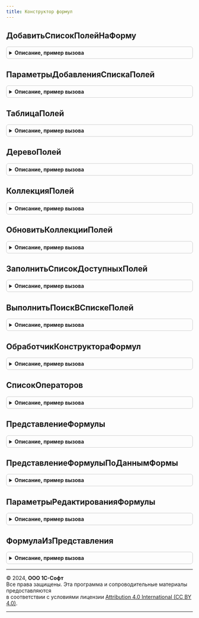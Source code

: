 ```yaml
---
title: Конструктор формул
---
```



## ДобавитьСписокПолейНаФорму
<details style="margin: 1em 0; padding: 0.5em; border: 1px solid #ccc; border-radius: 6px;">

<summary style="font-weight: bold; cursor: pointer;">Описание, пример вызова</summary>

```bsl

// Создает на форме иерархический список с заданным составом полей и строкой поиска.
// В качестве источника полей используется одна или несколько коллекций доступных полей компоновки данных.
// Для полей ссылочного типа имеется возможность разворачивания на неограниченное количество уровней.
// Для любого поля в списке, в том числе для полей простых типов, имеется возможность дополнения и переопределения
// списка дочерних полей.
//
// Параметры:
//  Форма - ФормаКлиентскогоПриложения - форма, в которой требуется добавить список.
//  Параметры - см. ПараметрыДобавленияСпискаПолей
//
Процедура ДобавитьСписокПолейНаФорму(Форма, Параметры) Экспорт
```

Пример вызова
```bsl
КонструкторФормул.ДобавитьСписокПолейНаФорму(Форма, Параметры) 
```
</details>

## ПараметрыДобавленияСпискаПолей
<details style="margin: 1em 0; padding: 0.5em; border: 1px solid #ccc; border-radius: 6px;">

<summary style="font-weight: bold; cursor: pointer;">Описание, пример вызова</summary>

```bsl

// Конструктор параметра Параметры процедуры ДобавитьСписокПолейНаФорму.
//
// Возвращаемое значение:
//  Структура:
//   * МестоРазмещенияСписка - ГруппаФормы
//                           - ТаблицаФормы
//                           - ФормаКлиентскогоПриложения
//   * ИспользоватьФоновыйПоиск - Булево
//   * КоличествоСимволовДляНачалаПоиска - Число
//   * ИмяСписка - Строка
//   * КоллекцииПолей - Массив из ДоступныеПоляКомпоновкиДанных
//   * МестоРазмещенияСтрокиПоиска - ГруппаФормы
//                                 - ТаблицаФормы
//                                 - ФормаКлиентскогоПриложения
//   * ПодсказкаВводаСтрокиПоиска - Строка
//   * ОбработчикиСписка - Структура
//   * ВключатьГруппыВПутьКДанным - Булево
//   * СкобкиИдентификаторов - Булево
//   * СкобкиПредставлений - Булево
//   * ИсточникиДоступныхПолей - ТаблицаЗначений - используется в случае, когда требуется изменить состав подчиненных
//                                                 полей у любого поля:
//     ** ИсточникДанных - Строка - описание поля в дереве полей, может быть в виде пути в дереве, либо в виде
//                                  имени объекта метаданных.
//                                  Источник может быть указан в виде шаблона, в котором символ "*" обозначает несколько
//                                  произвольных символов.
//                                  Например,
//                                  "*.Наименование" - добавить коллекцию дочерних полей к полям "Наименование",
//                                  "Справочник.Организации" - добавить коллекцию дочерних полей ко всем полям
//                                  типа Организации.
//     ** КоллекцияПолей - ДоступныеПоляКомпоновкиДанных - дочерние поля источника данных.
//     ** Замещать       - Булево - если Истина, то список подчиненных полей будет замещен, если Ложь - дополнен.
//   * ИспользоватьИдентификаторыДляФормул - Булево
//   * ИмяОсновногоИсточника - Строка - имя объекта метаданных источника полей.
//
Функция ПараметрыДобавленияСпискаПолей() Экспорт
```

Пример вызова
```bsl
Результат = КонструкторФормул.ПараметрыДобавленияСпискаПолей() 
```
</details>

## ТаблицаПолей
<details style="margin: 1em 0; padding: 0.5em; border: 1px solid #ccc; border-radius: 6px;">

<summary style="font-weight: bold; cursor: pointer;">Описание, пример вызова</summary>

```bsl

// Конструктор списка полей для процедуры ДобавитьСписокПолейНаФорму.
//
// Возвращаемое значение:
//  ТаблицаЗначений:
//   * Идентификатор - Строка
//   * Представление - Строка
//   * ТипЗначения   - ОписаниеТипов
//   * Картинка   - Строка
//   * Порядок       - Число
//
Функция ТаблицаПолей() Экспорт
```

Пример вызова
```bsl
Результат = КонструкторФормул.ТаблицаПолей() 
```
</details>

## ДеревоПолей
<details style="margin: 1em 0; padding: 0.5em; border: 1px solid #ccc; border-radius: 6px;">

<summary style="font-weight: bold; cursor: pointer;">Описание, пример вызова</summary>

```bsl

// Конструктор списка полей для процедуры ДобавитьСписокПолейНаФорму.
//
// Возвращаемое значение:
//  ДеревоЗначений:
//   * Идентификатор - Строка
//   * Представление - Строка
//   * ТипЗначения   - ОписаниеТипов
//   * ИмяКартинки   - Строка
//   * Порядок       - Число
//
Функция ДеревоПолей() Экспорт
```

Пример вызова
```bsl
Результат = КонструкторФормул.ДеревоПолей() 
```
</details>

## КоллекцияПолей
<details style="margin: 1em 0; padding: 0.5em; border: 1px solid #ccc; border-radius: 6px;">

<summary style="font-weight: bold; cursor: pointer;">Описание, пример вызова</summary>

```bsl

// Конструктор списка полей для процедуры ДобавитьСписокПолейНаФорму.
// Преобразует  исходную коллекцию полей в коллекцию доступных полей компоновки данных.
//
// Параметры:
//   ИсточникПолей   - см. ТаблицаПолей
//                   - ДеревоЗначений  - см. ДеревоПолей
//                   - СхемаКомпоновкиДанных - список полей будет взят из коллекции ДоступныеПоляОтбора
//                                             компоновщика настроек. Имя коллекции может быть переопределено
//                                             в параметре ИмяКоллекцииСКД.
//                   - Строка - адрес во временном хранилище значения вышеперечисленного типа.
//   ИмяКоллекцииСКД - Строка - имя коллекции полей в компоновщике настроек. Параметр необходимо использовать, если в
//                              параметре ИсточникПолей передана схема компоновки данных.
//                              Значение по умолчанию - ДоступныеПоляОтбора.
//
//  Возвращаемое значение:
//   ДоступныеПоляКомпоновкиДанных
//
Функция КоллекцияПолей(ИсточникПолей, Знач ИмяКоллекцииСКД = Неопределено) Экспорт
```

Пример вызова
```bsl
Результат = КонструкторФормул.КоллекцияПолей(ИсточникПолей, ИмяКоллекцииСКД);
```
</details>

## ОбновитьКоллекцииПолей
<details style="margin: 1em 0; padding: 0.5em; border: 1px solid #ccc; border-radius: 6px;">

<summary style="font-weight: bold; cursor: pointer;">Описание, пример вызова</summary>

```bsl

// Используется в случае изменения состава полей, выводимых подключаемом списке.
// Перезаполняет указанный список из переданной коллекции полей.
//
// Параметры:
//  Форма - ФормаКлиентскогоПриложения
//  КоллекцииПолей - Массив из ДоступныеПоляКомпоновкиДанных
//  ИмяСпискаПолей - Строка - имя списка на форме, в котором требуется обновление полей.
//
Процедура ОбновитьКоллекцииПолей(Форма, КоллекцииПолей, ИмяСпискаПолей = "ДоступныеПоля") Экспорт
```

Пример вызова
```bsl
КонструкторФормул.ОбновитьКоллекцииПолей(Форма, КоллекцииПолей, ИмяСпискаПолей);
```
</details>

## ЗаполнитьСписокДоступныхПолей
<details style="margin: 1em 0; padding: 0.5em; border: 1px solid #ccc; border-radius: 6px;">

<summary style="font-weight: bold; cursor: pointer;">Описание, пример вызова</summary>

```bsl

// Обработчик события разворачивания подключаемого списка на форме.
//
// Параметры:
//  Форма - ФормаКлиентскогоПриложения
//  ПараметрыЗаполнения - Структура
//
Процедура ЗаполнитьСписокДоступныхПолей(Форма, ПараметрыЗаполнения) Экспорт
```

Пример вызова
```bsl
КонструкторФормул.ЗаполнитьСписокДоступныхПолей(Форма, ПараметрыЗаполнения) 
```
</details>

## ВыполнитьПоискВСпискеПолей
<details style="margin: 1em 0; padding: 0.5em; border: 1px solid #ccc; border-radius: 6px;">

<summary style="font-weight: bold; cursor: pointer;">Описание, пример вызова</summary>

```bsl

// Обработчик события изменения текста редактирования поля поиска подключаемого списка.
//
// Параметры:
//  Форма - ФормаКлиентскогоПриложения
//
Процедура ВыполнитьПоискВСпискеПолей(Форма) Экспорт
```

Пример вызова
```bsl
КонструкторФормул.ВыполнитьПоискВСпискеПолей(Форма) 
```
</details>

## ОбработчикКонструктораФормул
<details style="margin: 1em 0; padding: 0.5em; border: 1px solid #ccc; border-radius: 6px;">

<summary style="font-weight: bold; cursor: pointer;">Описание, пример вызова</summary>

```bsl

// Универсальный обработчик в клиентском контексте.
//
// Параметры:
//  Форма - ФормаКлиентскогоПриложения
//  Параметр - Произвольный
//  ДополнительныеПараметры - Структура:
//   * КлючОперации - Строка - выполняемая операция.
//
Процедура ОбработчикКонструктораФормул(Форма, Параметр, ДополнительныеПараметры) Экспорт
```

Пример вызова
```bsl
КонструкторФормул.ОбработчикКонструктораФормул(Форма, Параметр, ДополнительныеПараметры) 
```
</details>

## СписокОператоров
<details style="margin: 1em 0; padding: 0.5em; border: 1px solid #ccc; border-radius: 6px;">

<summary style="font-weight: bold; cursor: pointer;">Описание, пример вызова</summary>

```bsl

// Подготавливает стандартный список операторов требуемых видов.
//
// Параметры:
//  ГруппыОператоров - Строка - перечисление требуемых видов операторов. Возможные значения:
//                   Разделители, Операторы, ЛогическиеОператорыИКонстанты,
//                   ЧисловыеФункции, СтроковыеФункции, ПрочиеФункции,
//                   ОперацииНадСтрокамиСКД, ОперацииСравненияСКД, ЛогическиеОперацииСКД,
//                   АгрегатныеФункцииСКД, ВсеОператорыСКД.
//
// Возвращаемое значение:
//  ДеревоЗначений
//
Функция СписокОператоров(ГруппыОператоров = Неопределено) Экспорт
```

Пример вызова
```bsl
Результат = КонструкторФормул.СписокОператоров(ГруппыОператоров);
```
</details>

## ПредставлениеФормулы
<details style="margin: 1em 0; padding: 0.5em; border: 1px solid #ccc; border-radius: 6px;">

<summary style="font-weight: bold; cursor: pointer;">Описание, пример вызова</summary>

```bsl

// Формирует представление формулы на текущем языке пользователя.
// Операнды и операторы в тексте формулы заменяются на их представления.
//
// Параметры:
//  ПараметрыФормулы - см. ПараметрыРедактированияФормулы
//
// Возвращаемое значение:
//  Строка
//
Функция ПредставлениеФормулы(ПараметрыФормулы) Экспорт
```

Пример вызова
```bsl
Результат = КонструкторФормул.ПредставлениеФормулы(ПараметрыФормулы) 
```
</details>

## ПредставлениеФормулыПоДаннымФормы
<details style="margin: 1em 0; padding: 0.5em; border: 1px solid #ccc; border-radius: 6px;">

<summary style="font-weight: bold; cursor: pointer;">Описание, пример вызова</summary>

```bsl

// Формирует представление формулы на текущем языке пользователя.
// Операнды и операторы в тексте формулы заменяются на их представления.
// Для использования в форме со встроенными списками операндов (см. ДобавитьСписокПолейНаФорму).
//
// Параметры:
//  Форма - ФормаКлиентскогоПриложения
//  Формула - Строка
//
// Возвращаемое значение:
//  Строка
//
Функция ПредставлениеФормулыПоДаннымФормы(Форма, Формула) Экспорт
```

Пример вызова
```bsl
Результат = КонструкторФормул.ПредставлениеФормулыПоДаннымФормы(Форма, Формула) 
```
</details>

## ПараметрыРедактированияФормулы
<details style="margin: 1em 0; padding: 0.5em; border: 1px solid #ccc; border-radius: 6px;">

<summary style="font-weight: bold; cursor: pointer;">Описание, пример вызова</summary>

```bsl

// Конструктор параметра ПараметрыФормулы для функции ПредставлениеФормулы.
//
// Возвращаемое значение:
//  Структура:
//   * Формула - Строка
//   * Операнды - Строка - адрес во временном хранилище коллекции операндов. Коллекция может быть одного из трех типов:
//                         ТаблицаЗначений - см. ТаблицаПолей
//                         ДеревоЗначений - см. ДеревоПолей
//                         СхемаКомпоновкиДанных  - список операндов будет взят из коллекции ДоступныеПоляОтбора
//                                                  компоновщика настроек. Имя коллекции может быть переопределено
//                                                  в параметре ИмяКоллекцииСКД.
//   * Операторы - Строка - адрес во временном хранилище коллекции операторов. Коллекция может быть одного из трех типов:
//                         ТаблицаЗначений - см. ТаблицаПолей
//                         ДеревоЗначений - см. ДеревоПолей
//                         СхемаКомпоновкиДанных  - список операндов будет взят из коллекции ДоступныеПоляОтбора
//                                                  компоновщика настроек. Имя коллекции может быть переопределено
//                                                  в параметре ИмяКоллекцииСКД.
//   * ИмяКоллекцииСКДОперандов  - Строка - имя коллекции полей в компоновщике настроек. Параметр необходимо
//                                          использовать, если в параметре Операнды передана схема компоновки данных.
//                                          Значение по умолчанию - ДоступныеПоляОтбора.
//   * ИмяКоллекцииСКДОператоров - Строка - имя коллекции полей в компоновщике настроек. Параметр необходимо
//                                          использовать, если в параметре Операторы передана схема компоновки данных.
//                                          Значение по умолчанию - ДоступныеПоляОтбора.
//   * Наименование - Неопределено - наименование не используется для формулы, соответствующее поле не выводится.
//                  - Строка       - наименование формулы. Если заполнено или пустое, соответствующее поле выводится
//                                   на в форме конструктора.
//   * СкобкиОперандов - Булево - выводить операнды формулы в квадратных скобках.
//
Функция ПараметрыРедактированияФормулы() Экспорт
```

Пример вызова
```bsl
Результат = КонструкторФормул.ПараметрыРедактированияФормулы() 
```
</details>

## ФормулаИзПредставления
<details style="margin: 1em 0; padding: 0.5em; border: 1px solid #ccc; border-radius: 6px;">

<summary style="font-weight: bold; cursor: pointer;">Описание, пример вызова</summary>

```bsl

// Заменяет представления операндов формулы на идентификаторы.
//
// Параметры:
//  Форма - ФормаКлиентскогоПриложения - форма, в которой размещены списки операторов и операндов.
//  ПредставлениеФормулы - Строка - формула.
//
// Возвращаемое значение:
//  Строка
//
Функция ФормулаИзПредставления(Форма, ПредставлениеФормулы) Экспорт
```

Пример вызова
```bsl
Результат = КонструкторФормул.ФормулаИзПредставления(Форма, ПредставлениеФормулы) 
```
</details>

---

© 2024, **ООО 1С-Софт**  
Все права защищены. Эта программа и сопроводительные материалы предоставляются  
в соответствии с условиями лицензии [Attribution 4.0 International (CC BY 4.0)](https://creativecommons.org/licenses/by/4.0/legalcode).

---
